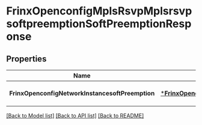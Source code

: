 # FrinxOpenconfigMplsRsvpMplsrsvpsoftpreemptionSoftPreemptionResponse

## Properties
Name | Type | Description | Notes
------------ | ------------- | ------------- | -------------
**FrinxOpenconfigNetworkInstancesoftPreemption** | [***FrinxOpenconfigMplsRsvpMplsrsvpsoftpreemptionSoftPreemption**](frinx.openconfig.mpls.rsvp.mplsrsvpsoftpreemption.SoftPreemption.md) |  | [optional] [default to null]

[[Back to Model list]](../README.md#documentation-for-models) [[Back to API list]](../README.md#documentation-for-api-endpoints) [[Back to README]](../README.md)


